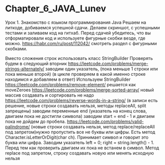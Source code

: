 # Chapter_6_JAVA_Lunev
Урок 1. Знакомство с языком программирования Java
Решаем на литкоде, добиваемся успешной сдачи. Делаем скриншот, с успешными тестами и заливаем код на гитхаб.
Перед сдачей убедитесь, что вы отформатировали код и используете фигурные скобки везде, где можно. https://habr.com/ru/post/112042/ cмотреть раздел с фигурными скобками.

Вместо сложения строк использовать класс StringBuilder
Проверять будем в следующий вторник
https://leetcode.com/problems/merge-strings-alternately/ заводим один указатель, (пока меньше 1 строки или пока меньше второй) (в цикле проверяем в какой именно строке находимся и добавляем в ответ) Используем StringBuilder
https://leetcode.com/problems/remove-element/ решается как moveZeroes
https://leetcode.com/problems/merge-sorted-array/ новый массив создавать и сортировать не надо
https://leetcode.com/problems/reverse-words-in-a-string/ (в записи есть решение, новые строки создавать нельзя, методы replaceAll, split запрещены) заводим переменные end (указатель на конец слова, двигаем пока не достигли символа) заводим start = end - 1 и двигаем пока не дойдем до пробела.
https://leetcode.com/problems/valid-palindrome/ (новые строки создавать нельзя, метод replace/replaceAll под запретом)нужно пропустить все не буквы или цифры. Есть метод Character.isLetterOrDigit(char ch). Принимает символ и говорит это буква или цифра. Заводим указатель left = 0; right = string.length() - 1. Перед тем как проверить двигаем их пока не встанем в символ. Метод replace под запретом, строку создавать новую или менять исходную нельзя
